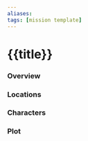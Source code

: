 ```yaml
---
aliases:
tags: [mission template]
---
```

# {{title}}
### Overview


### Locations


### Characters


### Plot